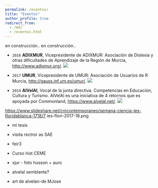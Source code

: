 ```yaml
---
permalink: /eventos/
title: "Eventos"
author_profile: true
redirect_from: 
  - /md/
  - /eventos.html
---
```


en construcción..
 en construcción..

- `2016` **ADIXMUR**, Vicepresidente de ADIXMUR: Asociación de Dislexia y otras dificultades de Aprendizaje de la Región de Murcia, <http://www.adixmur.org/>.
    [![](https://amaurandi.github.io/files/adixmur.png)](https://adixmur.org/)

- `2017` **UMUR**, Vicepresidente de UMUR: Asociación de Usuarios de R Murcia, <http://gauss.inf.um.es/umur/>.
    [![](https://amaurandi.github.io/files/umur1.png)](http://gauss.inf.um.es/umur/about.html)

- `2019` **AlVelAl**, Vocal de la junta directiva. Competencias en Educación, Cultura y Turismo. AlVelAl es una iniciativa de 4 retornos que es apoyada por Commonland, <https://www.alvelal.net/>.
    [![](https://amaurandi.github.io/files/alvelal.png)](https://www.alvelal.net/)

<https://www.slideshare.net/cmcontemporaneo/semana-ciencia-ies-floridablanca-1718/7>
ies-flori-2017-18.png

- mi tesis
- visita rectror as SAE

- feir3
- Curso hist CEME
- xjur - foto husson + auro



- alvelal semblante?
- art de alvelan-de MJose


